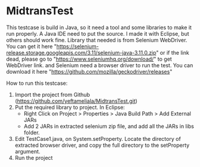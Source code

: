 # MidtransTest
This testcase is build in Java, so it need a tool and some libraries to make it run properly.
A Java IDE need to put the source. I made it with Eclipse, but others should work fine.
Library that needed is from Selenium WebDriver. You can get it here "https://selenium-release.storage.googleapis.com/3.11/selenium-java-3.11.0.zip"
or if the link dead, please go to "https://www.seleniumhq.org/download/" to get WebDriver link.
and Selenium need a browser driver to run the test. You can download it here "https://github.com/mozilla/geckodriver/releases"

How to run this testcase:
1. Import the project from Github (https://github.com/yeftameliala/MidtransTest.git)
2. Put the required library to project.
   In Eclipse:
   - Right Click on Project > Properties > Java Build Path > Add External JARs
   - Add 2 JARs in extracted selenium zip file, and add all the JARs in libs folder.
3. Edit TestCase1.java, on System.setProperty. Locate the directory of extracted browser driver, and copy the full directory to the setProperty argument.
4. Run the project